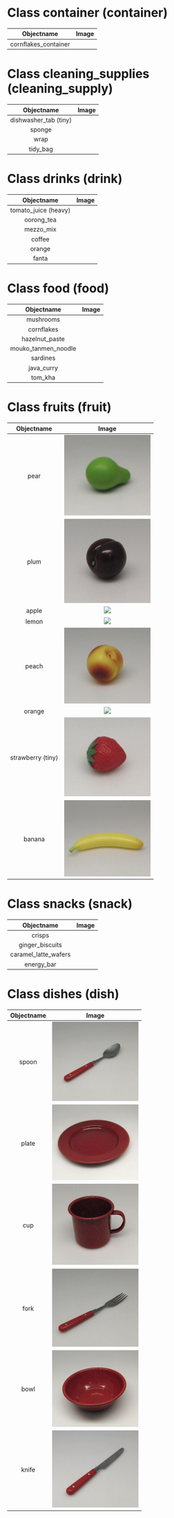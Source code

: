 # Class container (container)

| Objectname               |  Image                   |
:-------------------------:|:-------------------------:
| cornflakes_container  |  ![]() |

# Class cleaning_supplies (cleaning_supply)

| Objectname               |  Image                   |
:-------------------------:|:-------------------------:
| dishwasher_tab (tiny)  |  ![]() |
| sponge  |  ![]() |
| wrap  |  ![]() |
| tidy_bag  |  ![]() |

# Class drinks (drink)

| Objectname               |  Image                   |
:-------------------------:|:-------------------------:
| tomato_juice (heavy) |  ![]() |
| oorong_tea  |  ![]() |
| mezzo_mix  |  ![]() |
| coffee  |  ![]() |
| orange  |  ![]() |
| fanta  |  ![]() |

# Class food (food)

| Objectname               |  Image                   |
:-------------------------:|:-------------------------:
| mushrooms  |  ![]() |
| cornflakes  |  ![]() |
| hazelnut_paste  |  ![]() |
| mouko_tanmen_noodle  |  ![]() |
| sardines  |  ![]() |
| java_curry  |  ![]() |
| tom_kha  |  ![]() |

# Class fruits (fruit)

| Objectname               |  Image                   |
:-------------------------:|:-------------------------:
| pear  |  ![](known_objects/fruits/pear.png) |
| plum  |  ![](known_objects/fruits/plum.png) |
| apple  |  ![](known_objects/fruits/apple.jpg) |
| lemon  |  ![](known_objects/fruits/lemon.jpg) |
| peach  |  ![](known_objects/fruits/peach.png) |
| orange  |  ![](known_objects/fruits/orange.jpg) |
| strawberry (tiny)  |  ![](known_objects/fruits/strawberry.png) |
| banana  |  ![](known_objects/fruits/banana.png) |

# Class snacks (snack)

| Objectname               |  Image                   |
:-------------------------:|:-------------------------:
| crisps  |  ![]() |
| ginger_biscuits |  ![]() |
| caramel_latte_wafers  |  ![]() |
| energy_bar  |  ![]() |

# Class dishes (dish)

| Objectname               |  Image                   |
:-------------------------:|:-------------------------:
| spoon  |  ![](known_objects/dishes/spoon.png) |
| plate  |  ![](known_objects/dishes/plate.png) |
| cup  |  ![](known_objects/dishes/cup.png) |
| fork  |  ![](known_objects/dishes/fork.png) |
| bowl  |  ![](known_objects/dishes/bowl.png) |
| knife  |  ![](known_objects/dishes/knife.png) |
